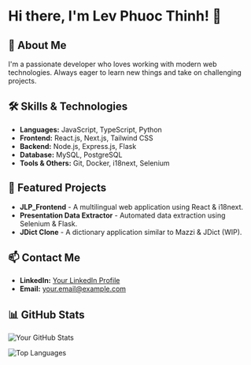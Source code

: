 
# Hi there, I'm Lev Phuoc Thinh! 👋

## 🚀 About Me
I'm a passionate developer who loves working with modern web technologies. Always eager to learn new things and take on challenging projects.

## 🛠 Skills & Technologies
- **Languages:** JavaScript, TypeScript, Python
- **Frontend:** React.js, Next.js, Tailwind CSS
- **Backend:** Node.js, Express.js, Flask
- **Database:** MySQL, PostgreSQL
- **Tools & Others:** Git, Docker, i18next, Selenium

## 🌟 Featured Projects
- **JLP_Frontend** - A multilingual web application using React & i18next.
- **Presentation Data Extractor** - Automated data extraction using Selenium & Flask.
- **JDict Clone** - A dictionary application similar to Mazzi & JDict (WIP).

## 📫 Contact Me
- **LinkedIn:** [Your LinkedIn Profile](#)
- **Email:** your.email@example.com

## 📊 GitHub Stats
![Your GitHub Stats](https://github-readme-stats.vercel.app/api?username=levphuocthinh&show_icons=true&theme=radical)

![Top Languages](https://github-readme-stats.vercel.app/api/top-langs/?username=levphuocthinh&layout=compact&theme=radical)
